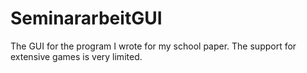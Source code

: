 # SeminararbeitGUI
The GUI for the program I wrote for my school paper. The support for extensive games is very limited.
